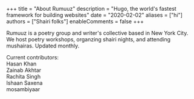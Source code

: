 +++
title = "About Rumuuz"
description = "Hugo, the world's fastest framework for building websites"
date = "2020-02-02"
aliases = ["hi"]
authors = ["Shairi folks"]
enableComments = false
+++

Rumuuz is a poetry group and writer's collective based in New York City. We host poetry workshops, organzing shairi nights, and attending mushairas. Updated monthly. 

Current contributors: \
Hasan Khan \
Zainab Akhtar \
Rachita Singh \
Ishaan Saxena \
mosambiyaar 

